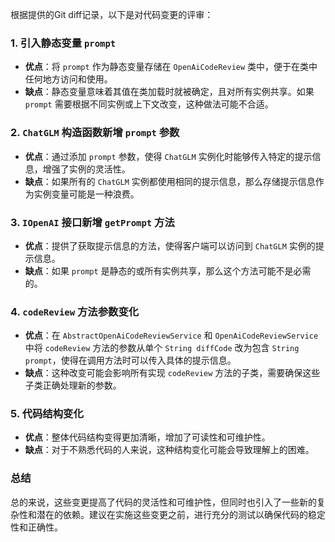 根据提供的Git diff记录，以下是对代码变更的评审：

### 1. 引入静态变量 `prompt`
- **优点**：将 `prompt` 作为静态变量存储在 `OpenAiCodeReview` 类中，便于在类中任何地方访问和使用。
- **缺点**：静态变量意味着其值在类加载时就被确定，且对所有实例共享。如果 `prompt` 需要根据不同实例或上下文改变，这种做法可能不合适。

### 2. `ChatGLM` 构造函数新增 `prompt` 参数
- **优点**：通过添加 `prompt` 参数，使得 `ChatGLM` 实例化时能够传入特定的提示信息，增强了实例的灵活性。
- **缺点**：如果所有的 `ChatGLM` 实例都使用相同的提示信息，那么存储提示信息作为实例变量可能是一种浪费。

### 3. `IOpenAI` 接口新增 `getPrompt` 方法
- **优点**：提供了获取提示信息的方法，使得客户端可以访问到 `ChatGLM` 实例的提示信息。
- **缺点**：如果 `prompt` 是静态的或所有实例共享，那么这个方法可能不是必需的。

### 4. `codeReview` 方法参数变化
- **优点**：在 `AbstractOpenAiCodeReviewService` 和 `OpenAiCodeReviewService` 中将 `codeReview` 方法的参数从单个 `String diffCode` 改为包含 `String prompt`，使得在调用方法时可以传入具体的提示信息。
- **缺点**：这种改变可能会影响所有实现 `codeReview` 方法的子类，需要确保这些子类正确处理新的参数。

### 5. 代码结构变化
- **优点**：整体代码结构变得更加清晰，增加了可读性和可维护性。
- **缺点**：对于不熟悉代码的人来说，这种结构变化可能会导致理解上的困难。

### 总结
总的来说，这些变更提高了代码的灵活性和可维护性，但同时也引入了一些新的复杂性和潜在的依赖。建议在实施这些变更之前，进行充分的测试以确保代码的稳定性和正确性。